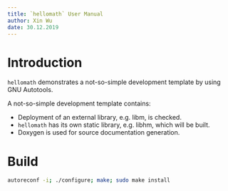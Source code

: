 ```yaml
---
title: `hellomath` User Manual
author: Xin Wu
date: 30.12.2019
---
```


# Introduction

`hellomath` demonstrates a not-so-simple development template by
using GNU Autotools.

A not-so-simple development template contains:

* Deployment of an external library, e.g. libm, is checked.
* `hellomath` has its own static library, e.g. libhm, which will be built.
* Doxygen is used for source documentation generation.

# Build

```bash
autoreconf -i; ./configure; make; sudo make install
```
